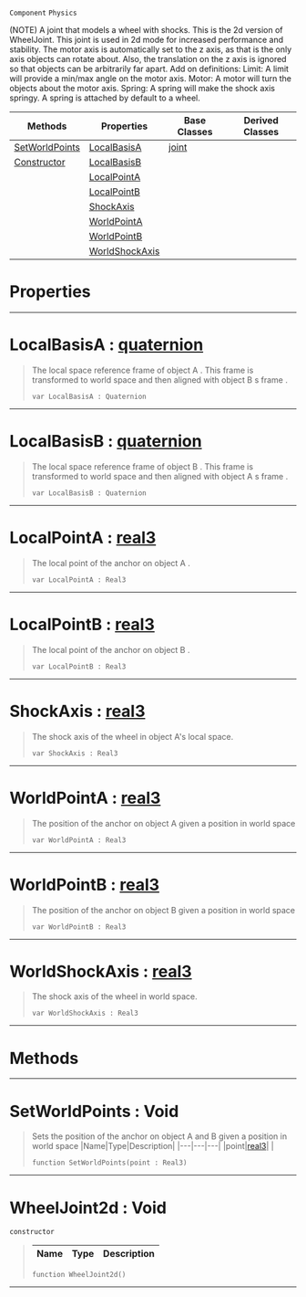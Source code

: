  `Component` `Physics`



(NOTE) A joint that models a wheel with shocks. This is the 2d version of WheelJoint. This joint is used in 2d mode for increased performance and stability. The motor axis is automatically set to the z axis, as that is the only axis objects can rotate about. Also, the translation on the z axis is ignored so that objects can be arbitrarily far apart. Add on definitions: Limit: A limit will provide a min/max angle on the motor axis. Motor: A motor will turn the objects about the motor axis. Spring: A spring will make the shock axis springy. A spring is attached by default to a wheel.

|Methods|Properties|Base Classes|Derived Classes|
|---|---|---|---|
|[ SetWorldPoints](wheeljoint2d.md#setworldpoints-void)|[ LocalBasisA](wheeljoint2d.md#localbasisa-zilch-engine)|[joint](joint.md)| |
|[ Constructor](wheeljoint2d.md#wheeljoint2d-void)|[ LocalBasisB](wheeljoint2d.md#localbasisb-zilch-engine)| | |
| |[ LocalPointA](wheeljoint2d.md#localpointa-zilch-engine)| | |
| |[ LocalPointB](wheeljoint2d.md#localpointb-zilch-engine)| | |
| |[ ShockAxis](wheeljoint2d.md#shockaxis-zilch-engine-do)| | |
| |[ WorldPointA](wheeljoint2d.md#worldpointa-zilch-engine)| | |
| |[ WorldPointB](wheeljoint2d.md#worldpointb-zilch-engine)| | |
| |[ WorldShockAxis](wheeljoint2d.md#worldshockaxis-zilch-engi)| | |


 #  Properties


---  
 #  LocalBasisA : [quaternion](../nada_base_types/quaternion.md)

> The local space reference frame of object A . This frame is transformed to world space and then aligned with object B s frame . 
> ``` lang=cpp, name=Nada
> var LocalBasisA : Quaternion


---  
 #  LocalBasisB : [quaternion](../nada_base_types/quaternion.md)

> The local space reference frame of object B . This frame is transformed to world space and then aligned with object A s frame . 
> ``` lang=cpp, name=Nada
> var LocalBasisB : Quaternion


---  
 #  LocalPointA : [real3](../nada_base_types/real3.md)

> The local point of the anchor on object A . 
> ``` lang=cpp, name=Nada
> var LocalPointA : Real3


---  
 #  LocalPointB : [real3](../nada_base_types/real3.md)

> The local point of the anchor on object B . 
> ``` lang=cpp, name=Nada
> var LocalPointB : Real3


---  
 #  ShockAxis : [real3](../nada_base_types/real3.md)

> The shock axis of the wheel in object A's local space.
> ``` lang=cpp, name=Nada
> var ShockAxis : Real3


---  
 #  WorldPointA : [real3](../nada_base_types/real3.md)

> The position of the anchor on object A given a position in world space 
> ``` lang=cpp, name=Nada
> var WorldPointA : Real3


---  
 #  WorldPointB : [real3](../nada_base_types/real3.md)

> The position of the anchor on object B given a position in world space 
> ``` lang=cpp, name=Nada
> var WorldPointB : Real3


---  
 #  WorldShockAxis : [real3](../nada_base_types/real3.md)

> The shock axis of the wheel in world space.
> ``` lang=cpp, name=Nada
> var WorldShockAxis : Real3


---  
 #  Methods


---  
 #  SetWorldPoints : Void

> Sets the position of the anchor on object A and B given a position in world space 
> |Name|Type|Description|
> |---|---|---|
> |point|[real3](../nada_base_types/real3.md)| |
> ``` lang=cpp, name=Nada
> function SetWorldPoints(point : Real3)
> ``` 


---  
 #  WheelJoint2d : Void

 `constructor`

> 
> |Name|Type|Description|
> |---|---|---|
> ``` lang=cpp, name=Nada
> function WheelJoint2d()
> ``` 


---  
 

 
